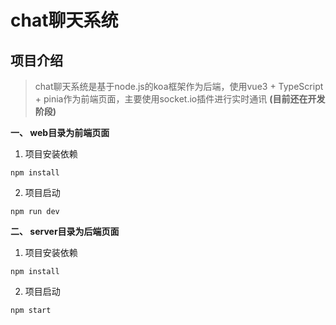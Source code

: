 # chat聊天系统

## 项目介绍

>chat聊天系统是基于node.js的koa框架作为后端，使用vue3 + TypeScript + pinia作为前端页面，主要使用socket.io插件进行实时通讯 **(目前还在开发阶段)**

**一、 web目录为前端页面**

1. 项目安装依赖
```
npm install
```
2. 项目启动
```
npm run dev
```

**二、 server目录为后端页面**

1. 项目安装依赖
```
npm install
```
2. 项目启动
```
npm start
```
